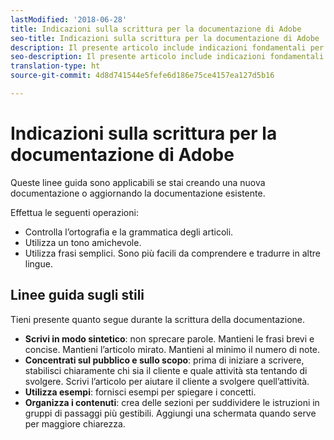 ```yaml
---
lastModified: '2018-06-28'
title: Indicazioni sulla scrittura per la documentazione di Adobe
seo-title: Indicazioni sulla scrittura per la documentazione di Adobe
description: Il presente articolo include indicazioni fondamentali per contribuire alla documentazione di Adobe.
seo-description: Il presente articolo include indicazioni fondamentali per contribuire alla documentazione di Adobe.
translation-type: ht
source-git-commit: 4d8d741544e5fefe6d186e75ce4157ea127d5b16

---
```


# Indicazioni sulla scrittura per la documentazione di Adobe

Queste linee guida sono applicabili se stai creando una nuova documentazione o aggiornando la documentazione esistente.

Effettua le seguenti operazioni:

- Controlla l’ortografia e la grammatica degli articoli.
- Utilizza un tono amichevole.
- Utilizza frasi semplici. Sono più facili da comprendere e tradurre in altre lingue.

## Linee guida sugli stili

Tieni presente quanto segue durante la scrittura della documentazione.

- **Scrivi in modo sintetico**: non sprecare parole. Mantieni le frasi brevi e concise. Mantieni l’articolo mirato. Mantieni al minimo il numero di note.
- **Concentrati sul pubblico e sullo scopo**: prima di iniziare a scrivere, stabilisci chiaramente chi sia il cliente e quale attività sta tentando di svolgere. Scrivi l’articolo per aiutare il cliente a svolgere quell’attività.
- **Utilizza esempi**: fornisci esempi per spiegare i concetti.
- **Organizza i contenuti**: crea delle sezioni per suddividere le istruzioni in gruppi di passaggi più gestibili. Aggiungi una schermata quando serve per maggiore chiarezza.
